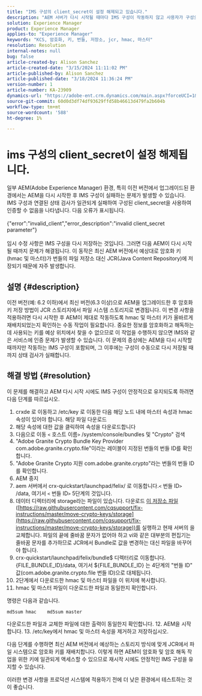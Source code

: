 ```yaml
---
title: "IMS 구성의 client_secret이 설정 해제되고 있습니다."
description: "AEM 서버가 다시 시작될 때마다 IMS 구성이 작동하지 않고 사용자가 구성으로 들어가 다시 저장해야 합니다."
solution: Experience Manager
product: Experience Manager
applies-to: "Experience Manager"
keywords: "KCS, 암호화, 키, 번들, 저장소, jcr, hmac, 마스터"
resolution: Resolution
internal-notes: null
bug: false
article-created-by: Alison Sanchez
article-created-date: "3/15/2024 11:11:02 PM"
article-published-by: Alison Sanchez
article-published-date: "3/18/2024 11:36:24 PM"
version-number: 1
article-number: KA-23909
dynamics-url: "https://adobe-ent.crm.dynamics.com/main.aspx?forceUCI=1&pagetype=entityrecord&etn=knowledgearticle&id=10374947-21e3-ee11-904c-6045bd006b25"
source-git-commit: 60d0d3df74df93629ffd58b46613d479fa2b604b
workflow-type: tm+mt
source-wordcount: '588'
ht-degree: 1%

---
```


# ims 구성의 client_secret이 설정 해제됩니다.


일부 AEM(Adobe Experience Manager) 환경, 특히 이전 버전에서 업그레이드된 환경에서는 AEM을 다시 시작한 후 IMS 구성이 실패하는 문제가 발생할 수 있습니다. IMS 구성과 연결된 상태 검사가 일관되게 실패하여 구성된 client_secret을 사용하여 인증할 수 없음을 나타냅니다. 다음 오류가 표시됩니다.
<br><br>{&quot;error&quot;:&quot;invalid_client&quot;,&quot;error_description&quot;:&quot;invalid client_secret parameter&quot;}<br><br>
임시 수정 사항은 IMS 구성을 다시 저장하는 것입니다. 그러면 다음 AEM이 다시 시작될 때까지 문제가 해결됩니다. 이 동작은 최신 AEM 버전에서 예상대로 암호화 키(hmac 및 마스터)가 번들의 파일 저장소 대신 JCR(Java Content Repository)에 저장되기 때문에 자주 발생합니다.

## 설명 {#description}


이전 버전(예: 6.2 이하)에서 최신 버전(6.3 이상)으로 AEM을 업그레이드한 후 암호화 키 저장 방법이 JCR 스토리지에서 파일 시스템 스토리지로 변경됩니다. 이 변경 사항을 적용하려면 다시 시작한 후 AEM이 제대로 작동하도록 hmac 및 마스터 키가 올바르게 재배치되었는지 확인하는 수동 작업이 필요합니다. 중요한 정보를 암호화하고 해독하는 데 사용되는 키를 예상 위치에서 찾을 수 없으므로 이 작업을 수행하지 않으면 IMS와 같은 서비스에 인증 문제가 발생할 수 있습니다. 이 문제의 증상에는 AEM을 다시 시작할 때까지만 작동하는 IMS 구성이 포함되며, 그 이후에는 구성이 수동으로 다시 저장될 때까지 상태 검사가 실패합니다.


## 해결 방법 {#resolution}


이 문제를 해결하고 AEM 다시 시작 시에도 IMS 구성이 안정적으로 유지되도록 하려면 다음 단계를 따르십시오.

1. crxde 로 이동하고 /etc/key 로 이동한 다음 해당 노드 내에 마스터 속성과 hmac 속성이 있어야 합니다. 해당 파일 다운로드
2. 해당 속성에 대한 값을 클릭하여 속성을 다운로드합니다
3. 다음으로 이동 `<` 호스트 이름`>` /system/console/bundles 및 &quot;Crypto&quot; 검색
4. &quot;Adobe Granite Crypto Bundle Key Provider com.adobe.granite.crypto.file&quot;이라는 레이블이 지정된 번들의 번들 ID를 확인합니다.
5. &quot;Adobe Granite Crypto 지원 com.adobe.granite.crypto&quot;라는 번들의 번들 ID를 확인합니다.
6. AEM 중지
7. aem 서버에서 crx-quickstart/launchpad/felix/ 로 이동합니다.`<` 번들 ID`>` /data, 여기서 `<` 번들 ID`>`  5단계의 것입니다.
8. 데이터 디렉터리에 storage라는 파일이 있습니다. 다운로드 [이 저장소 파일](https://raw.githubusercontent.com/cqsupport/fix-instructions/master/move-crypto-keys/storage) ([https://raw.githubusercontent.com/cqsupport/fix-instructions/master/move-crypto-keys/storage](https://raw.githubusercontent.com/cqsupport/fix-instructions/master/move-crypto-keys/storage))를 실행하고 현재 서버의 을 교체합니다. 파일의 끝에 줄바꿈 문자가 없어야 하고 vi와 같은 대부분의 편집기는 줄바꿈 문자를 추가하므로 JCR에서 Bundle로 값을 변경하는 대신 파일을 바꾸어야 합니다.
9. crx-quickstart/launchpad/felix/bundle$ 디렉터리로 이동합니다.{FILE_BUNDLE_ID}/data, 여기서 ${FILE_BUNDLE_ID} 는 4단계의 &quot;번들 ID&quot; 값(com.adobe.granite.crypto.file 번들 ID)으로 대체됩니다.
10. 2단계에서 다운로드한 hmac 및 마스터 파일을 이 위치에 복사합니다.
11. hmac 및 마스터 파일이 다운로드한 파일과 동일한지 확인합니다.

   명령은 다음과 같습니다.




   ```
   md5sum hmac    md5sum master
   ```



   다운로드한 파일과 교체한 파일에 대한 출력이 동일한지 확인합니다.
12. AEM을 시작합니다.
13. /etc/key에서 hmac 및 마스터 속성을 제거하고 저장하십시오.


다음 단계를 수행하면 최신 AEM 버전에서 예상하는 스토리지 방식에 맞게 JCR에서 파일 시스템으로 암호화 키를 재배치합니다. 이렇게 하면 AEM이 암호화 및 암호 해독 작업을 위한 키에 일관되게 액세스할 수 있으므로 재시작 시에도 안정적인 IMS 구성을 유지할 수 있습니다.

이러한 변경 사항을 프로덕션 시스템에 적용하기 전에 더 낮은 환경에서 테스트하는 것이 좋습니다.
